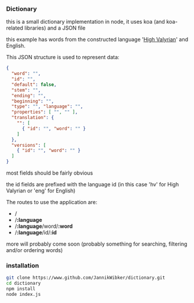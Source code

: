 ### Dictionary

this is a small dictionary implementation in node, it uses koa (and koa-related libraries) and a JSON file

this example has words from the constructed language '[High Valyrian](http://gameofthrones.wikia.com/wiki/High_Valyrian)' and English.

This JSON structure is used to represent data:

```json
{
  "word": "",
  "id": "",
  "default": false,
  "stem": "",
  "ending": "",
  "beginning": "",
  "type": "", "language": "",
  "properties": [ "", "" ],
  "translation": {
    "": [
      { "id": "", "word": "" }
    ]
  },
  "versions": [
    { "id": "", "word": "" }
  ]
}
```

most fields should be fairly obvious

the id fields are prefixed with the language id (in this case 'hv' for High Valyrian or 'eng' for English)

The routes to use the application are:
- /
- /**:language**
- /**:language**/word/**:word**
- /**:language**/id/**:id**

more will probably come soon (probably something for searching, filtering and/or ordering words)


### installation
```bash
git clone https://www.github.com/JannikWibker/dictionary.git
cd dictionary
npm install
node index.js
```
